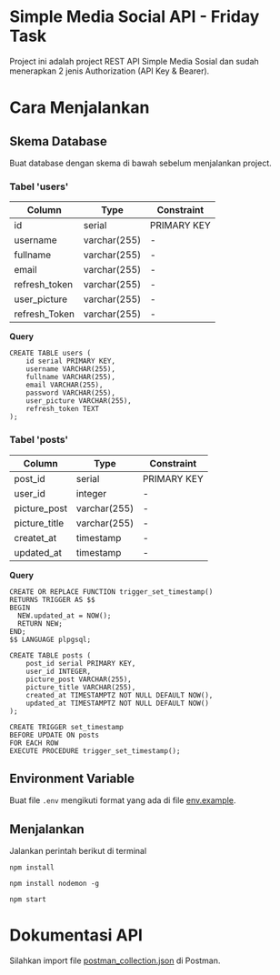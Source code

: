 # Simple Media Social API - Friday Task

Project ini adalah project REST API Simple Media Sosial dan sudah menerapkan 2 jenis Authorization (API Key & Bearer).

# Cara Menjalankan

## Skema Database

Buat database dengan skema di bawah sebelum menjalankan project.

### Tabel 'users'

| Column        | Type         | Constraint  |
| ------------- | ------------ | ----------- |
| id            | serial       | PRIMARY KEY |
| username      | varchar(255) | -           |
| fullname      | varchar(255) | -           |
| email         | varchar(255) | -           |
| refresh_token | varchar(255) | -           |
| user_picture  | varchar(255) | -           |
| refresh_Token | varchar(255) | -           |

**Query**

```
CREATE TABLE users (
	id serial PRIMARY KEY,
	username VARCHAR(255),
	fullname VARCHAR(255),
	email VARCHAR(255),
	password VARCHAR(255),
	user_picture VARCHAR(255),
	refresh_token TEXT
);
```

### Tabel 'posts'

| Column        | Type         | Constraint  |
| ------------- | ------------ | ----------- |
| post_id       | serial       | PRIMARY KEY |
| user_id       | integer      | -           |
| picture_post  | varchar(255) | -           |
| picture_title | varchar(255) | -           |
| createt_at    | timestamp    | -           |
| updated_at    | timestamp    | -           |

**Query**

```
CREATE OR REPLACE FUNCTION trigger_set_timestamp()
RETURNS TRIGGER AS $$
BEGIN
  NEW.updated_at = NOW();
  RETURN NEW;
END;
$$ LANGUAGE plpgsql;

CREATE TABLE posts (
	post_id serial PRIMARY KEY,
	user_id INTEGER,
	picture_post VARCHAR(255),
	picture_title VARCHAR(255),
	created_at TIMESTAMPTZ NOT NULL DEFAULT NOW(),
    updated_at TIMESTAMPTZ NOT NULL DEFAULT NOW()
);

CREATE TRIGGER set_timestamp
BEFORE UPDATE ON posts
FOR EACH ROW
EXECUTE PROCEDURE trigger_set_timestamp();
```

## Environment Variable

Buat file `.env` mengikuti format yang ada di file [env.example](./.env.example).

## Menjalankan

Jalankan perintah berikut di terminal

```
npm install
```

```
npm install nodemon -g
```

```
npm start
```

# Dokumentasi API

Silahkan import file [postman_collection.json](./simple-media-social.postman_collection.json) di Postman.
